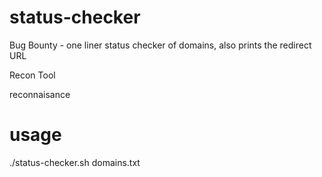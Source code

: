 # status-checker
Bug Bounty  - one liner status checker of domains, also prints the redirect URL

Recon Tool

reconnaisance


# usage
./status-checker.sh domains.txt
